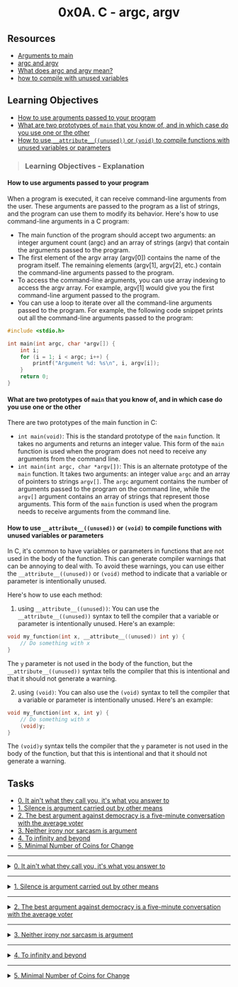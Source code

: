 
<!--
<b align="center">
<img src="" alt="" />
</b>
-->

<h1 align="center">0x0A. C - argc, argv</h1>

## Resources
- [Arguments to main](https://publications.gbdirect.co.uk//c_book/chapter10/arguments_to_main.html)
- [argc and argv](https://publications.gbdirect.co.uk//c_book/chapter10/argc_and_argv.html)
- [What does argc and argv mean?](https://www.youtube.com/watch?v=4Qy7JhDkhxI)
- [how to compile with unused variables](https://stackoverflow.com/questions/142508/how-do-i-check-code-for-unreferenced-variables-and-functions-using-gcc)

## Learning Objectives
- [How to use arguments passed to your program](#how-to-use-arguments-passed-to-your-program)
- [What are two prototypes of `main` that you know of, and in which case do you use one or the other](#what-are-two-prototypes-of-main-that-you-know-of-and-in-which-case-do-you-use-one-or-the-other)
- [How to use `__attribute__((unused))` or `(void)` to compile functions with unused variables or parameters](#how-to-use-__attributeunused-or-void-to-compile-functions-with-unused-variables-or-parameters)

> ### Learning Objectives - Explanation

#### How to use arguments passed to your program

When a program is executed, it can receive command-line arguments from the user. These arguments are passed to the program as a list of strings, and the program can use them to modify its behavior. Here's how to use command-line arguments in a C program:

- The main function of the program should accept two arguments: an integer argument count (argc) and an array of strings (argv) that contain the arguments passed to the program.
- The first element of the argv array (argv[0]) contains the name of the program itself. The remaining elements (argv[1], argv[2], etc.) contain the command-line arguments passed to the program.
- To access the command-line arguments, you can use array indexing to access the argv array. For example, argv[1] would give you the first command-line argument passed to the program.
- You can use a loop to iterate over all the command-line arguments passed to the program. For example, the following code snippet prints out all the command-line arguments passed to the program:
```c
#include <stdio.h>

int main(int argc, char *argv[]) {
    int i;
    for (i = 1; i < argc; i++) {
        printf("Argument %d: %s\n", i, argv[i]);
    }
    return 0;
}
```

#### What are two prototypes of `main` that you know of, and in which case do you use one or the other

There are two prototypes of the main function in C:

- `int main(void)`: This is the standard prototype of the `main` function. It takes no arguments and returns an integer value. This form of the `main` function is used when the program does not need to receive any arguments from the command line.
- `int main(int argc, char *argv[])`: This is an alternate prototype of the `main` function. It takes two arguments: an integer value `argc` and an array of pointers to strings `argv[]`. The `argc` argument contains the number of arguments passed to the program on the command line, while the `argv[]` argument contains an array of strings that represent those arguments. This form of the `main` function is used when the program needs to receive arguments from the command line.


#### How to use `__attribute__((unused))` or `(void)` to compile functions with unused variables or parameters

In C, it's common to have variables or parameters in functions that are not used in the body of the function. This can generate compiler warnings that can be annoying to deal with. To avoid these warnings, you can use either the `__attribute__((unused))` or `(void)` method to indicate that a variable or parameter is intentionally unused.

Here's how to use each method:

1. using `__attribute__((unused))`:
You can use the `__attribute__((unused))` syntax to tell the compiler that a variable or parameter is intentionally unused. Here's an example:
```c
void my_function(int x, __attribute__((unused)) int y) {
    // Do something with x
}
```
The `y` parameter is not used in the body of the function, but the `__attribute__((unused))` syntax tells the compiler that this is intentional and that it should not generate a warning.

2. using `(void)`:
You can also use the `(void)` syntax to tell the compiler that a variable or parameter is intentionally unused. Here's an example:
```c
void my_function(int x, int y) {
    // Do something with x
    (void)y;
}
```
The `(void)y` syntax tells the compiler that the `y` parameter is not used in the body of the function, but that this is intentional and that it should not generate a warning.

## Tasks

- [0. It ain't what they call you, it's what you answer to](./0-whatsmyname.c)
- [1. Silence is argument carried out by other means](./1-args.c)
- [2. The best argument against democracy is a five-minute conversation with the average voter](./2-args.c)
- [3. Neither irony nor sarcasm is argument](./3-mul.c)
- [4. To infinity and beyond](./4-add.c)
- [5. Minimal Number of Coins for Change](./100-change.c)

---

<details>
<summary><a href="./0-whatsmyname.c">0. It ain't what they call you, it's what you answer to</a></summary>

### Task 0

<img src="./imgs/0-whatsmyname.png" alt="0-whatsmyname.png" />

> Compiled with: `gcc -Wall -pedantic -Werror -Wextra 0-whatsmyname.c -o 0-whatsmyname`

> Output:
> ```
> $ ./0-whatsmyname
> ./0-whatsmyname
> $ mv 0-whatsmyname mynameis
> $ ./mynameis
> ./mynameis
> ```

</details>

---

<details>
<summary><a href="./1-args.c">1. Silence is argument carried out by other means</a></summary>

### Task 1

<img src="./imgs/1-args.png" alt="1-args.png" />

> Compiled with: `gcc -Wall -pedantic -Werror -Wextra 1-args.c -o 1-args`

> Output:
> ```
> $ ./1-args
> 0
> $ ./1-args You can do anything, but not everything.
> 7
> $ ./1-args Betty Holberton
> 2
> ```

</details>

---

<details>
<summary><a href="./2-args.c">2. The best argument against democracy is a five-minute conversation with the average voter</a></summary>

### Task 2

<img src="./imgs/2-args.png" alt="2-args.png" />

> Compiled with: `gcc -Wall -pedantic -Werror -Wextra 2-args.c -o 2-args`

> Output:
> ```
> $ ./1-args
> ./1-args
> $ ./1-args You can do anything, but not everything.
> ./1-args
> You
> can
> do
> anything,
> but
> not
> everything.
> ```

</details>

---

<details>

<summary><a href="./3-mul.c">3. Neither irony nor sarcasm is argument</a></summary>

### Task 3

<img src="./imgs/3-mul.png" alt="3-mul.png" />

> Compiled with: `gcc -Wall -pedantic -Werror -Wextra 3-mul.c -o 3-mul`
  
> Output:
> ```
> $ ./3-mul 2 3
> 6
> $ ./3-mul 2 -3
> -6
> $ ./3-mul 2 0
> 0
> $ ./3-mul 245 3245
> 794325
> $ ./3-mul 0 3245
> 0
> $ ./3-mul
> Error
> $ ./3-mul 1 2 3
> Error
> ```

</details>

---

<details>

<summary><a href="./4-add.c">4. To infinity and beyond</a></summary>

### Task 4

<img src="./imgs/4-add.png" alt="4-add.png" />

> Compiled with: `gcc -Wall -pedantic -Werror -Wextra 4-add.c -o 4-add`
  
> Output:
> ```
> $ ./4-add 1 1
> 2
> $ ./4-add 1 10 100 1000
> 1111
> $ ./4-add 1 2 3 e 4 5
> Error
> $ ./4-add 1 2 3 4 5 hola 6
> Error
> $ ./4-add
> 0
> ```

</details>

---

<details>

<summary><a href="./100-change.c">5. Minimal Number of Coins for Change</a></summary>

### Task 5

<img src="./imgs/100-change.png" alt="100-change.png" />

> Compiled with: `gcc -Wall -pedantic -Werror -Wextra 100-change.c -o 100-change`
> 
> Output:
> ```
> $ ./100-change
> Error
> $ ./100-change 10
> 1
> $ ./100-change 100
> 4
> $ ./100-change 101
> 5
> $ ./100-change 13
> 3
> ```

</details>